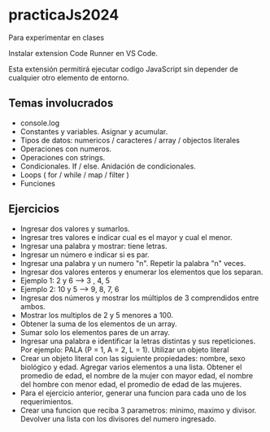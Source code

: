 # practicaJs2024

Para experimentar en clases

Instalar extension Code Runner en VS Code.

Esta extensión permitirá ejecutar codigo JavaScript sin depender de cualquier otro elemento de entorno.



## Temas involucrados

- console.log
- Constantes y variables. Asignar y acumular.
- Tipos de datos: numericos / caracteres / array / objectos literales
- Operaciones con numeros.
- Operaciones con strings.
- Condicionales. If / else. Anidación de condicionales.
- Loops ( for / while / map / filter )
- Funciones


## Ejercicios

- Ingresar dos valores y sumarlos.
- Ingresar tres valores e indicar cual es el mayor y cual el menor.
- Ingresar una palabra y mostrar: <PALABRA> tiene <n> letras.
- Ingresar un número e indicar si es par.
- Ingresar una palabra y un numero "n". Repetir la palabra "n" veces.
- Ingresar dos valores enteros y enumerar los elementos que los separan.
- Ejemplo 1: 2 y 6 --> 3 , 4, 5
- Ejemplo 2: 10 y 5 --> 9, 8, 7, 6 
- Ingresar dos números y mostrar los múltiplos de 3 comprendidos entre ambos.
- Mostrar los multiplos de 2 y 5 menores a 100.
- Obtener la suma de los elementos de un array.
- Sumar solo los elementos pares de un array.
- Ingresar una palabra e identificar la letras distintas y sus repeticiones. Por ejemplo: PALA (P = 1, A = 2, L = 1). Utilizar un objeto literal
- Crear un objeto literal con las siguiente propiedades: nombre, sexo biológico y edad. Agregar varios elementos a una lista. Obtener el promedio de edad, el nombre de la mujer con mayor edad, el nombre del hombre con menor edad, el promedio de edad de las mujeres.
- Para el ejercicio anterior, generar una funcion para cada uno de los requerimientos.
- Crear una funcion que reciba 3 parametros: minimo, maximo y divisor. Devolver una lista con los divisores del numero ingresado.
